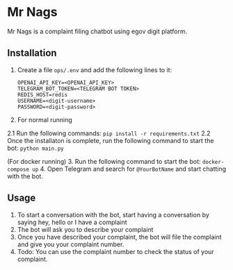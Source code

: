 # Mr Nags

Mr Nags is a complaint filing chatbot using egov digit platform.


## Installation

1. Create a file `ops/.env` and add the following lines to it:
    ```
    OPENAI_API_KEY=<OPENAI_API_KEY>
    TELEGRAM_BOT_TOKEN=<TELEGRAM BOT TOKEN>
    REDIS_HOST=redis
    USERNAME=<digit-username>
    PASSWORD=<digit-password>
    ```
2. For normal running

2.1 Run the following commands:
    ```
    pip install -r requirements.txt
    ```
2.2 Once the installaton is complete, run the following command to start the bot:
    ```
    python main.py
    ```
    
(For docker running)
3. Run the following command to start the bot:
    ```
    docker-compose up
    ```
4. Open Telegram and search for `@YourBotName` and start chatting with the bot.



## Usage

1. To start a conversation with the bot, start having a conversation by saying hey, hello or I have a complaint
2. The bot will ask you to describe your complaint
3. Once you have described your complaint, the bot will file the complaint and give you your complaint number.
4. Todo: You can use the complaint number to check the status of your complaint. 




